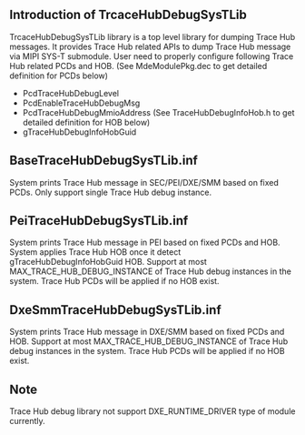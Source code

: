 ## Introduction of TrcaceHubDebugSysTLib ##
TrcaceHubDebugSysTLib library is a top level library for dumping Trace Hub messages.
It provides Trace Hub related APIs to dump Trace Hub message via MIPI SYS-T submodule.
User need to properly configure following Trace Hub related PCDs and HOB.
  (See MdeModulePkg.dec to get detailed definition for PCDs below)
  - PcdTraceHubDebugLevel
  - PcdEnableTraceHubDebugMsg
  - PcdTraceHubDebugMmioAddress
  (See TraceHubDebugInfoHob.h to get detailed definition for HOB below)
  - gTraceHubDebugInfoHobGuid

## BaseTraceHubDebugSysTLib.inf ##
System prints Trace Hub message in SEC/PEI/DXE/SMM based on fixed PCDs.
Only support single Trace Hub debug instance.

## PeiTraceHubDebugSysTLib.inf ##
System prints Trace Hub message in PEI based on fixed PCDs and HOB.
System applies Trace Hub HOB once it detect gTraceHubDebugInfoHobGuid HOB.
Support at most MAX_TRACE_HUB_DEBUG_INSTANCE of Trace Hub debug instances
in the system.
Trace Hub PCDs will be applied if no HOB exist.

## DxeSmmTraceHubDebugSysTLib.inf ##
System prints Trace Hub message in DXE/SMM based on fixed PCDs and HOB.
Support at most MAX_TRACE_HUB_DEBUG_INSTANCE of Trace Hub debug instances
in the system.
Trace Hub PCDs will be applied if no HOB exist.

## Note ##
Trace Hub debug library not support DXE_RUNTIME_DRIVER type of module currently.
